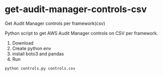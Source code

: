 # get-audit-manager-controls-csv
Get Audit Manager controls per framework(csv)

Python script to get AWS Audit Manager controls on CSV per framework.

1. Download
2. Create python env 
3. install boto3 and pandas
4. Run
```
python controls.py controls.csv
